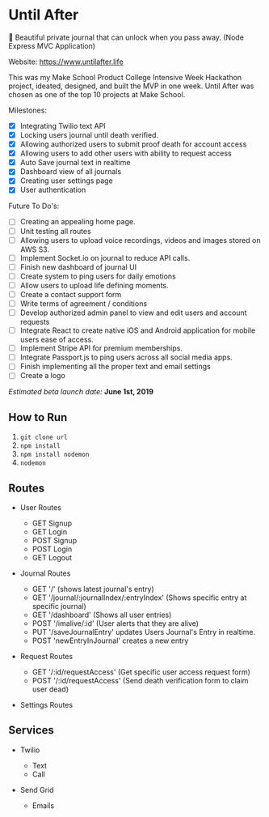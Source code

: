 # Until After
📖 Beautiful private journal that can unlock when you pass away. (Node Express MVC Application)

Website: https://www.untilafter.life

This was my Make School Product College Intensive Week Hackathon project, ideated, designed, and built the MVP in one week. Until After was chosen as one of the top 10 projects at Make School. 

Milestones:
- [X] Integrating Twilio text API
- [X] Locking users journal until death verified. 
- [X] Allowing authorized users to submit proof death for account access
- [X] Allowing users to add other users with ability to request access
- [X] Auto Save journal text in realtime
- [X] Dashboard view of all journals
- [X] Creating user settings page
- [X] User authentication

Future To Do's:
- [ ] Creating an appealing home page.
- [ ] Unit testing all routes
- [ ] Allowing users to upload voice recordings, videos and images stored on AWS S3.
- [ ] Implement Socket.io on journal to reduce API calls.
- [ ] Finish new dashboard of journal UI
- [ ] Create system to ping users for daily emotions
- [ ] Allow users to upload life defining moments.
- [ ] Create a contact support form
- [ ] Write terms of agreement / conditions
- [ ] Develop authorized admin panel to view and edit users and account requests
- [ ] Integrate React to create native iOS and Android application for mobile users ease of access.
- [ ] Implement Stripe API for premium memberships.
- [ ] Integrate Passport.js to ping users across all social media apps.
- [ ] Finish implementing all the proper text and email settings
- [ ] Create a logo

*Estimated beta launch date:* **June 1st, 2019**

## How to Run
1. `git clone url`
2. `npm install`
3. `npm install nodemon`
3. `nodemon`

## Routes

- User Routes
    - GET Signup
    - GET Login
    - POST Signup
    - POST Login
    - GET Logout

- Journal Routes
    - GET '/' (shows latest journal's entry)
    - GET '/journal/:journalIndex/:entryIndex' (Shows specific entry at specific journal)
    - GET '/dashboard' (Shows all user entries)
    - POST '/imalive/:id' (User alerts that they are alive)
    - PUT '/saveJournalEntry' updates Users Journal's Entry in realtime.
    - POST 'newEntryInJournal' creates a new entry

- Request Routes
    - GET '/:id/requestAccess' (Get specific user access request form)
    - POST '/:id/requestAccess' (Send death verification form to claim user dead)

- Settings Routes

## Services

- Twilio
    - Text
    - Call

- Send Grid
    - Emails